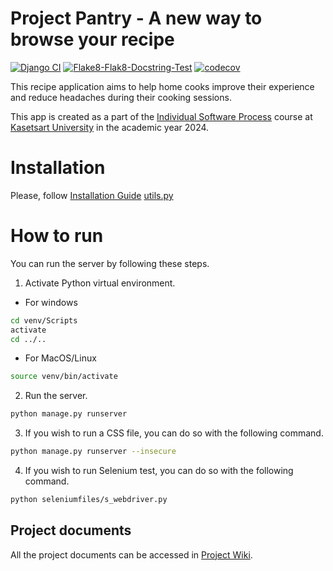 # Project Pantry - A new way to browse your recipe
[![Django CI](https://github.com/PichapopRo/project-pantry/actions/workflows/django.yml/badge.svg)](https://github.com/PichapopRo/project-pantry/actions/workflows/django.yml)
[![Flake8-Flak8-Docstring-Test](https://github.com/PichapopRo/project-pantry/actions/workflows/flake8-test.yml/badge.svg)](https://github.com/PichapopRo/project-pantry/actions/workflows/flake8-test.yml)
[![codecov](https://codecov.io/gh/PichapopRo/project-pantry/graph/badge.svg?token=QJ8UVLHBVG)](https://codecov.io/gh/PichapopRo/project-pantry)

This recipe application aims to help home cooks improve their experience and reduce headaches during their cooking sessions.

This app is created as a part of the [Individual Software Process](https://cpske.github.io/ISP) course at [Kasetsart University](www.ku.ac.th) in the academic year 2024.

# Installation
Please, follow [Installation Guide](./installation/installation.md)
[utils.py](webpage%2Futils.py)
# How to run
You can run the server by following these steps.

1. Activate Python virtual environment.
- For windows
```sh
cd venv/Scripts
activate
cd ../..
```
- For MacOS/Linux
```sh
source venv/bin/activate
```
2. Run the server.
```sh
python manage.py runserver
```
3. If you wish to run a CSS file, you can do so with the following command.
```sh
python manage.py runserver --insecure
```
4. If you wish to run Selenium test, you can do so with the following command.
```sh
python seleniumfiles/s_webdriver.py
```

## Project documents
All the project documents can be accessed in [Project Wiki](../../wiki/Home).
